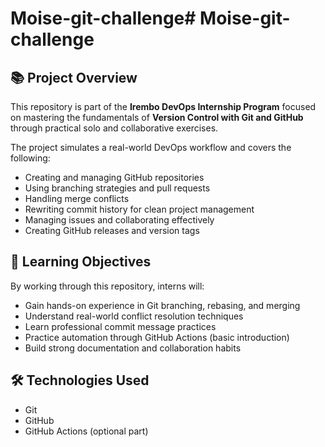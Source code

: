 # Moise-git-challenge# Moise-git-challenge

## 📚 Project Overview

This repository is part of the **Irembo DevOps Internship Program** focused on mastering the fundamentals of **Version Control with Git and GitHub** through practical solo and collaborative exercises.

The project simulates a real-world DevOps workflow and covers the following:

- Creating and managing GitHub repositories
- Using branching strategies and pull requests
- Handling merge conflicts
- Rewriting commit history for clean project management
- Managing issues and collaborating effectively
- Creating GitHub releases and version tags

## 🚀 Learning Objectives

By working through this repository, interns will:

- Gain hands-on experience in Git branching, rebasing, and merging
- Understand real-world conflict resolution techniques
- Learn professional commit message practices
- Practice automation through GitHub Actions (basic introduction)
- Build strong documentation and collaboration habits

## 🛠 Technologies Used

- Git
- GitHub
- GitHub Actions (optional part)

<!-- temp fix -->
